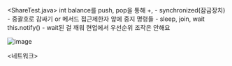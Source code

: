<ShareTest.java>
int balance를 push, pop을 통해 +, -
synchronized(잠금장치) - 중괄호로 감싸기 or 메서드 접근제한자 앞에
중지 명령들 - sleep, join, wait
this.notify() - wait된 걸 깨워
현업에서 우선순위 조작은 안해요

![image](https://github.com/tnduf6864/TIL/assets/66365553/8f0a4886-ee15-459d-bd74-8fd9ec4e86f0)


<네트워크>
